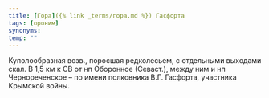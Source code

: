 ```yaml
---
title: [Гора]({% link _terms/гора.md %}) Гасфорта
tags: [ороним]
synonyms:
temp: ""
---
```


Куполообразная возв., поросшая редколесьем, с отдельными выходами скал. В 1,5 км
к СВ от нп Оборонное (Севаст.), между ним и нп Чернореченское – по имени
полковника В.Г. Гасфорта, участника Крымской войны.

